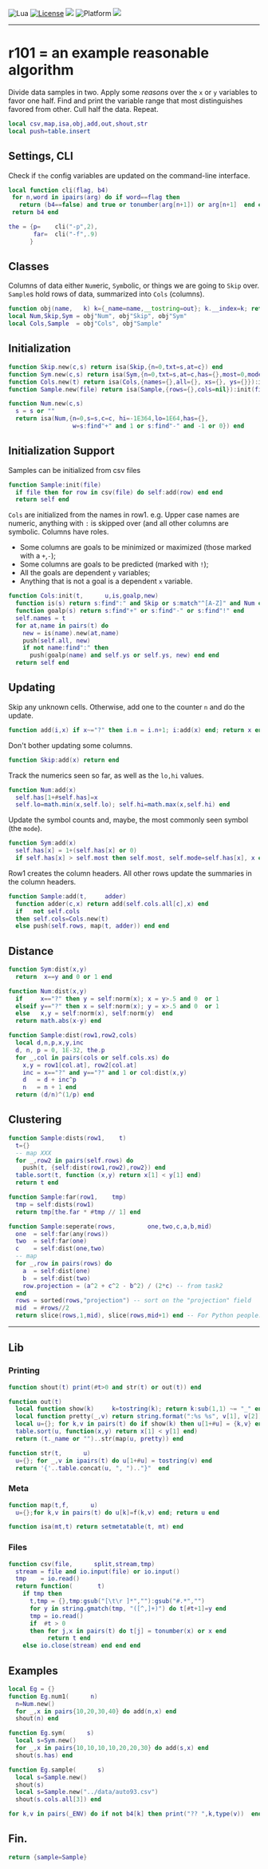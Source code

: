 
<img alt="Lua" src="https://img.shields.io/badge/lua-v5.4-blue">&nbsp;<a 
href="https://github.com/timm/keys/blob/master/LICENSE.md"><img
alt="License" src="https://img.shields.io/badge/license-unlicense-red"></a> <img
src="https://img.shields.io/badge/purpose-ai%20,%20se-blueviolet"> <img
alt="Platform" src="https://img.shields.io/badge/platform-osx%20,%20linux-lightgrey"> <a
href="https://github.com/timm/keys/actions"><img
src="https://github.com/rezons/rezons.github.io/actions/workflows/tests.yml/badge.svg"></a>

<hr>

# r101 = an example reasonable algorithm
Divide data samples in two. Apply some _reasons_ over the `x` or `y` variables
to favor one half. Find and print the variable range that most distinguishes favored from
other. Cull half the data. Repeat.

```lua
local csv,map,isa,obj,add,out,shout,str
local push=table.insert
```
## Settings, CLI
Check if `the` config variables are updated on the command-line interface.

```lua
local function cli(flag, b4)
 for n,word in ipairs(arg) do if word==flag then
   return (b4==false) and true or tonumber(arg[n+1]) or arg[n+1]  end end 
 return b4 end

the = {p=    cli("-p",2),
       far=  cli("-f",.9)
      }
```
## Classes
Columns of data either `Num`eric, `Sym`bolic, or things we are going to `Skip` over.
`Sample`s hold rows of data, summarized into `Cols` (columns).

```lua
function obj(name,   k) k={_name=name,__tostring=out}; k.__index=k; return k end
local Num,Skip,Sym = obj"Num", obj"Skip", obj"Sym"
local Cols,Sample  = obj"Cols", obj"Sample"
```
## Initialization

```lua
function Skip.new(c,s) return isa(Skip,{n=0,txt=s,at=c}) end
function Sym.new(c,s) return isa(Sym,{n=0,txt=s,at=c,has={},most=0,mode="?"}) end
function Cols.new(t) return isa(Cols,{names={},all={}, xs={}, ys={}}):init(t) end
function Sample.new(file) return isa(Sample,{rows={},cols=nil}):init(file) end

function Num.new(c,s) 
  s = s or ""
  return isa(Num,{n=0,s=s,c=c, hi=-1E364,lo=1E64,has={},
                  w=s:find"+" and 1 or s:find"-" and -1 or 0}) end
```
## Initialization Support
Samples can be initialized from csv files

```lua
function Sample:init(file) 
  if file then for row in csv(file) do self:add(row) end end
  return self end
```
`Cols` are initialized from the names in row1. e.g. Upper case
names are numeric, anything with `:` is skipped over (and all other columns
are symbolic. Columns have roles. 
- Some columns are goals to be minimized or maximized (those marked with a `+`,`-`);
- Some columns are goals to be predicted (marked with `!`);
- All the goals are dependent `y` variables;
- Anything that is not a goal is a dependent `x` variable.

```lua
function Cols:init(t,      u,is,goalp,new) 
  function is(s) return s:find":" and Skip or s:match"^[A-Z]" and Num or Sym end
  function goalp(s) return s:find"+" or s:find"-" or s:find"!" end
  self.names = t
  for at,name in pairs(t) do
    new = is(name).new(at,name) 
    push(self.all, new)
    if not name:find":" then
      push(goalp(name) and self.ys or self.ys, new) end end 
  return self end
```
## Updating
Skip any unknown cells. Otherwise, add one to the counter `n` and do the update.

```lua
function add(i,x) if x~="?" then i.n = i.n+1; i:add(x) end; return x end
```
Don't bother updating some columns.

```lua
function Skip:add(x) return end
```
Track the numerics seen so far, as well as the `lo,hi` values.

```lua
function Num:add(x)
  self.has[1+#self.has]=x
  self.lo=math.min(x,self.lo); self.hi=math.max(x,self.hi) end
```
Update the symbol counts and, maybe, the most commonly seen symbol (the `mode`).

```lua
function Sym:add(x)
  self.has[x] = 1+(self.has[x] or 0) 
  if self.has[x] > self.most then self.most, self.mode=self.has[x], x end end
```
Row1 creates the column headers. All other rows update the summaries in the column headers.

```lua
function Sample:add(t,     adder)
  function adder(c,x) return add(self.cols.all[c],x) end
  if   not self.cols 
  then self.cols=Cols.new(t) 
  else push(self.rows, map(t, adder)) end end
```
## Distance

```lua
function Sym:dist(x,y) 
  return  x==y and 0 or 1 end

function Num:dist(x,y)
  if     x=="?" then y = self:norm(x); x = y>.5 and 0  or 1
  elseif y=="?" then x = self:norm(x); y = x>.5 and 0  or 1
  else   x,y = self:norm(x), self:norm(y)  end
  return math.abs(x-y) end

function Sample:dist(row1,row2,cols)
  local d,n,p,x,y,inc
  d, n, p = 0, 1E-32, the.p
  for _,col in pairs(cols or self.cols.xs) do
    x,y = row1[col.at], row2[col.at]
    inc = x=="?" and y=="?" and 1 or col:dist(x,y)
    d   = d + inc^p 
    n   = n + 1 end
  return (d/n)^(1/p) end
```
## Clustering

```lua
function Sample:dists(row1,    t)
  t={}
  -- map XXX
  for _,row2 in pairs(self.rows) do 
    push(t, {self:dist(row1,row2),row2}) end
  table.sort(t, function (x,y) return x[1] < y[1] end)
  return t end

function Sample:far(row1,    tmp)
  tmp = self:dists(row1)
  return tmp[the.far * #tmp // 1] end

function Sample:seperate(rows,         one,two,c,a,b,mid)
  one  = self:far(any(rows))
  two  = self:far(one)
  c    = self:dist(one,two)
  -- map
  for _,row in pairs(rows) do
    a  = self:dist(one)
    b  = self:dist(two)
    row.projection = (a^2 + c^2 - b^2) / (2*c) -- from task2
  end
  rows = sorted(rows,"projection") -- sort on the "projection" field
  mid  = #rows//2
  return slice(rows,1,mid), slice(rows,mid+1) end -- For Python people: rows[1:mid], rows[mid+1:]
```
------------------------------
## Lib
### Printing

```lua
function shout(t) print(#t>0 and str(t) or out(t)) end

function out(t)
  local function show(k)     k=tostring(k); return k:sub(1,1) ~= "_" end 
  local function pretty(_,v) return string.format(":%s %s", v[1], v[2]) end
  local u={}; for k,v in pairs(t) do if show(k) then u[1+#u] = {k,v} end end
  table.sort(u, function(x,y) return x[1] < y[1] end)
  return (t._name or "")..str(map(u, pretty)) end 

function str(t,      u)
  u={}; for _,v in ipairs(t) do u[1+#u] = tostring(v) end 
  return '{'..table.concat(u, ", ").."}"  end
```
### Meta

```lua
function map(t,f,      u) 
  u={};for k,v in pairs(t) do u[k]=f(k,v) end; return u end

function isa(mt,t) return setmetatable(t, mt) end
```
### Files

```lua
function csv(file,      split,stream,tmp)
  stream = file and io.input(file) or io.input()
  tmp    = io.read()
  return function(       t)
    if tmp then
      t,tmp = {},tmp:gsub("[\t\r ]*",""):gsub("#.*","")
      for y in string.gmatch(tmp, "([^,]+)") do t[#t+1]=y end
      tmp = io.read()
      if  #t > 0
      then for j,x in pairs(t) do t[j] = tonumber(x) or x end
           return t end
    else io.close(stream) end end end
```
## Examples

```lua
local Eg = {}
function Eg.num1(      n)
  n=Num.new()
  for _,x in pairs{10,20,30,40} do add(n,x) end
  shout(n) end

function Eg.sym(      s)
  local s=Sym.new()
  for _,x in pairs{10,10,10,10,20,20,30} do add(s,x) end
  shout(s.has) end

function Eg.sample(      s)
  local s=Sample.new()
  shout(s)
  local s=Sample.new("../data/auto93.csv")
  shout(s.cols.all[3]) end

for k,v in pairs(_ENV) do if not b4[k] then print("?? ",k,type(v))  end end 
```
## Fin.

```lua
return {sample=Sample}
```
